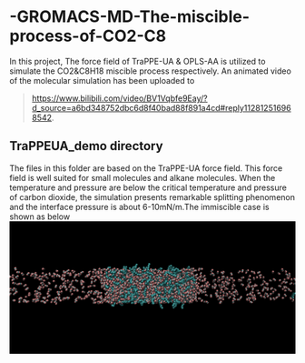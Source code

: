 # -GROMACS-MD-The-miscible-process-of-CO2-C8
In this project, The force field of TraPPE-UA &amp; OPLS-AA is utilized to simulate the CO2&amp;C8H18 miscible process respectively.
An animated video of the molecular simulation has been uploaded to 
> https://www.bilibili.com/video/BV1Vqbfe9Eay/?d_source=a6bd348752dbc6d8f40bad88f891a4cd#reply112812516968542.
## TraPPEUA_demo directory
The files in this folder are based on the TraPPE-UA force field. This force field is well suited for small molecules and alkane molecules. When the temperature and pressure are below the critical temperature and pressure of carbon dioxide, the simulation presents remarkable splitting phenomenon and the interface pressure is about 6-10mN/m.The immiscible case is shown as below
![image](https://github.com/senopiano/-GROMACS-MD-The-miscible-process-of-CO2-C8/blob/main/immiscible.png)
